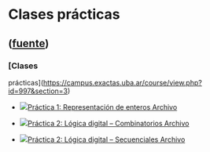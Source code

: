 # Clases prácticas
([fuente](https://campus.exactas.uba.ar/course/view.php?id=997&section=3))
---
### [Clases
prácticas](https://campus.exactas.uba.ar/course/view.php?id=997&section=3)

  - [![ ](https://campus.exactas.uba.ar/theme/image.php/aardvark/core/1524598950/f/pdf-24)Práctica 1: Representación de enteros  Archivo](https://campus.exactas.uba.ar/mod/resource/view.php?id=60322)

  - [![ ](https://campus.exactas.uba.ar/theme/image.php/aardvark/core/1524598950/f/pdf-24)Práctica 2: Lógica digital – Combinatorios  Archivo](https://campus.exactas.uba.ar/mod/resource/view.php?id=60323)

  - [![ ](https://campus.exactas.uba.ar/theme/image.php/aardvark/core/1524598950/f/pdf-24)Práctica 2: Lógica digital – Secuenciales Archivo](https://campus.exactas.uba.ar/mod/resource/view.php?id=60768)

